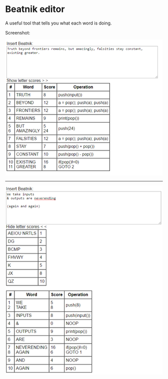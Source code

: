 # Beatnik editor

A useful tool that tells you what each word is doing.

Screenshot:

![screenshot](screenshots/screenshot1.png)

---

![screenshot](screenshots/screenshot2.png)